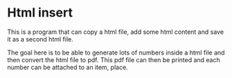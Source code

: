 # Html insert

This is a program that can copy a html file, add some html content and save it as a second html file.

The goal here is to be able to generate lots of numbers inside a html file and then convert the html file to pdf. This pdf file can then be printed and each number can be attached to an item, place.